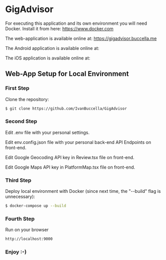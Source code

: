 # GigAdvisor

For executing this application and its own environment you will need Docker. Install it from here: https://www.docker.com

The web-application is available online at: https://gigadvisor.buccella.me

The Android application is available online at:

The iOS application is available online at:

## Web-App Setup for Local Environment

### First Step

Clone the repository:

```sh
$ git clone https://github.com/IvanBuccella/GigAdvisor
```

### Second Step

Edit .env file with your personal settings.

Edit env.config.json file with your personal back-end API Endpoints on front-end.

Edit Google Geocoding API key in Review.tsx file on front-end.

Edit Google Maps API key in PlatformMap.tsx file on front-end.


### Third Step

Deploy local environment with Docker (since next time, the "--build" flag is unnecessary):

```sh
$ docker-compose up --build
```

### Fourth Step

Run on your browser

```sh
http://localhost:9000
```

### Enjoy :-)
